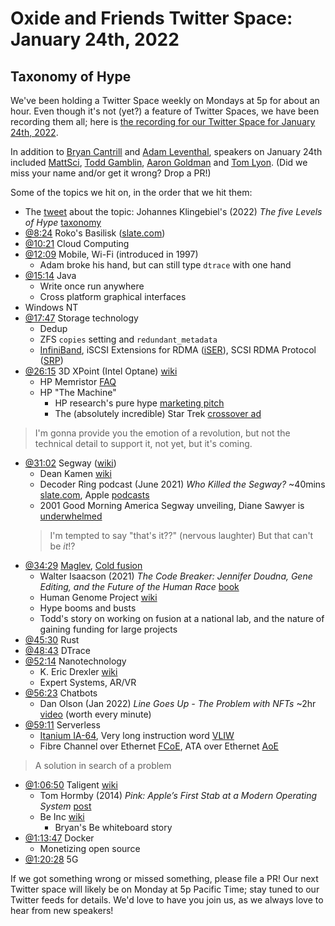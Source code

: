 # Oxide and Friends Twitter Space: January 24th, 2022

## Taxonomy of Hype

We've been holding a Twitter Space weekly on Mondays at 5p for about an hour.
Even though it's not (yet?) a feature of Twitter Spaces, we have been
recording them all; here is
[the recording for our Twitter Space for January 24th, 2022](https://youtu.be/qrWgmkBfn9s).

In addition to
[Bryan Cantrill](https://twitter.com/bcantrill) and
[Adam Leventhal](https://twitter.com/ahl),
speakers on January 24th included
[MattSci](https://twitter.com/MattSci2),
[Todd Gamblin](https://twitter.com/tgamblin),
[Aaron Goldman](https://twitter.com/aarondgoldman) and
[Tom Lyon](https://twitter.com/aka_pugs).
(Did we miss your name and/or get it wrong? Drop a PR!)

Some of the topics we hit on, in the order that we hit them:

- The [tweet](https://twitter.com/bcantrill/status/1485689044109443073) about the topic:
  Johannes Klingebiel's (2022) _The five Levels of Hype_
  [taxonomy](https://johannesklingebiel.de/2022/01/12/hype-as-a-scale.html)
- [@8:24](https://youtu.be/qrWgmkBfn9s?t=504)
  Roko's Basilisk
  ([slate.com](https://slate.com/technology/2014/07/rokos-basilisk-the-most-terrifying-thought-experiment-of-all-time.html))
- [@10:21](https://youtu.be/qrWgmkBfn9s?t=621) Cloud Computing
- [@12:09](https://youtu.be/qrWgmkBfn9s?t=729) Mobile,
  Wi-Fi (introduced in 1997)
  - Adam broke his hand, but can still type `dtrace` with one hand
- [@15:14](https://youtu.be/qrWgmkBfn9s?t=914) Java
  - Write once run anywhere
  - Cross platform graphical interfaces
- Windows NT
- [@17:47](https://youtu.be/qrWgmkBfn9s?t=1067) Storage technology
  - Dedup
  - ZFS `copies` setting and `redundant_metadata`
  - [InfiniBand](https://en.wikipedia.org/wiki/InfiniBand),
    iSCSI Extensions for RDMA
    ([iSER](https://en.wikipedia.org/wiki/ISCSI_Extensions_for_RDMA)),
    SCSI RDMA Protocol ([SRP](https://en.wikipedia.org/wiki/SCSI_RDMA_Protocol))
- [@26:15](https://youtu.be/qrWgmkBfn9s?t=1575)
  3D XPoint (Intel Optane) [wiki](https://en.wikipedia.org/wiki/3D_XPoint)
  - HP Memristor [FAQ](https://www.hpl.hp.com/news/2008/apr-jun/memristor_faq.html)
  - HP "The Machine"
    - HP research's pure hype
      [marketing pitch](https://www.hpl.hp.com/research/systems-research/themachine/)
    - The (absolutely incredible) Star Trek [crossover ad](https://www.youtube.com/watch?v=tsPJFlGFlZY)
> I'm gonna provide you the emotion of a revolution, but not the technical detail to
> support it, not yet, but it's coming.
- [@31:02](https://youtu.be/qrWgmkBfn9s?t=1862)
  Segway ([wiki](https://en.wikipedia.org/wiki/Segway))
  - Dean Kamen [wiki](https://en.wikipedia.org/wiki/Dean_Kamen)
  - Decoder Ring podcast (June 2021) _Who Killed the Segway?_ ~40mins
    [slate.com](https://slate.com/podcasts/decoder-ring/2021/06/segway-dean-kamen),
    Apple [podcasts](https://podcasts.apple.com/us/podcast/who-killed-the-segway/id1376577202?i=1000528700569)
  - 2001 Good Morning America Segway unveiling, Diane Sawyer is
    [underwhelmed](https://youtu.be/Tppv2NgZOQU?t=53)
  > I'm tempted to say "that's it??" (nervous laughter)
  > But that can't be _it_!?
- [@34:29](https://youtu.be/qrWgmkBfn9s?t=2069)
  [Maglev](https://en.wikipedia.org/wiki/Maglev),
  [Cold fusion](https://en.wikipedia.org/wiki/Cold_fusion)
  - Walter Isaacson (2021) _The Code Breaker:
    Jennifer Doudna, Gene Editing, and the Future of the Human Race_
    [book](https://www.google.com/books/edition/The_Code_Breaker/f_D3DwAAQBAJ)
  - Human Genome Project [wiki](https://en.wikipedia.org/wiki/Human_Genome_Project)
  - Hype booms and busts
  - Todd's story on working on fusion at a national lab,
    and the nature of gaining funding for large projects
- [@45:30](https://youtu.be/qrWgmkBfn9s?t=2730) Rust
- [@48:43](https://youtu.be/qrWgmkBfn9s?t=2923) DTrace
- [@52:14](https://youtu.be/qrWgmkBfn9s?t=3134) Nanotechnology
  - K. Eric Drexler [wiki](https://en.wikipedia.org/wiki/K._Eric_Drexler)
  - Expert Systems, AR/VR
- [@56:23](https://youtu.be/qrWgmkBfn9s?t=3383) Chatbots
  - Dan Olson (Jan 2022) _Line Goes Up - The Problem with NFTs_ ~2hr
    [video](https://youtu.be/YQ_xWvX1n9g) (worth every minute)
- [@59:11](https://youtu.be/qrWgmkBfn9s?t=3551) Serverless
  - [Itanium IA-64](https://en.wikipedia.org/wiki/IA-64),
    Very long instruction word
    [VLIW](https://en.wikipedia.org/wiki/Very_long_instruction_word)
  - Fibre Channel over Ethernet
    [FCoE](https://en.wikipedia.org/wiki/Fibre_Channel_over_Ethernet),
    ATA over Ethernet
    [AoE](https://en.wikipedia.org/wiki/ATA_over_Ethernet)
> A solution in search of a problem
- [@1:06:50](https://youtu.be/qrWgmkBfn9s?t=4010)
  Taligent [wiki](https://en.wikipedia.org/wiki/Taligent)
  - Tom Hormby (2014) _Pink: Apple’s First Stab at a Modern Operating System_
    [post](https://lowendmac.com/2014/pink-apples-first-stab-at-a-modern-operating-system/)
  - Be Inc [wiki](https://en.wikipedia.org/wiki/Be_Inc.)
    - Bryan's Be whiteboard story
- [@1:13:47](https://youtu.be/qrWgmkBfn9s?t=4427) Docker
  - Monetizing open source
- [@1:20:28](https://youtu.be/qrWgmkBfn9s?t=4828) 5G


If we got something wrong or missed something, please file a PR!
Our next Twitter space will likely be on Monday at 5p Pacific Time; stay tuned
to our Twitter feeds for details.  We'd love to have you join us, as we
always love to hear from new speakers!
